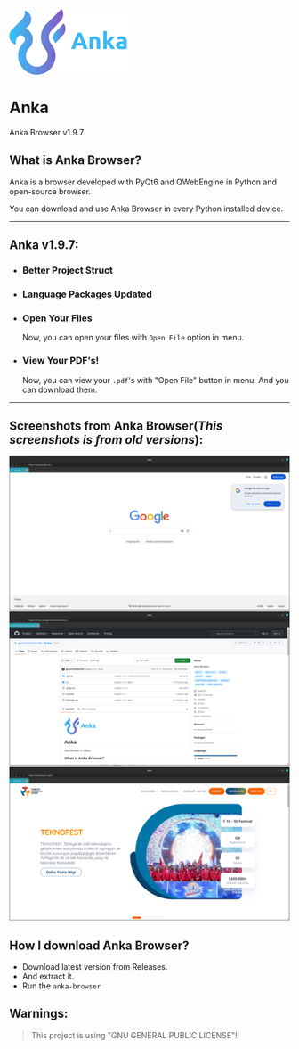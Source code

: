 ![Anka](.github/docs/img/logo.png)

# Anka

Anka Browser v1.9.7

## What is Anka Browser?

Anka is a browser developed with PyQt6 and QWebEngine in Python and open-source browser.

You can download and use Anka Browser in every Python installed device.

---

## Anka v1.9.7:

- ### Better Project Struct

- ### Language Packages Updated

- ### Open Your Files
  Now, you can open your files with `Open File` option in menu.

- ### View Your PDF's!
  Now, you can view your `.pdf`'s with "Open File" button in menu. And you can download them.

---

## Screenshots from Anka Browser(*This screenshots is from old versions*):
![Screenshot](./.github/docs/img/image1.png)
![Screenshot2](./.github/docs/img/image2.png)
![Screenshot3](./.github/docs/img/image3.png)


## How I download Anka Browser?
  - Download latest version from Releases.
  - And extract it.
  - Run the `anka-browser`
 

## Warnings:
> This project is using "GNU GENERAL PUBLIC LICENSE"!
